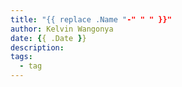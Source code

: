 ```yaml
---
title: "{{ replace .Name "-" " " }}"
author: Kelvin Wangonya
date: {{ .Date }}
description:
tags:
  - tag
---
```

